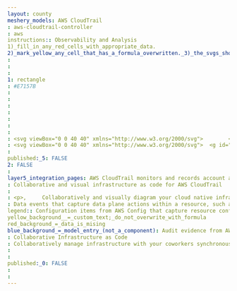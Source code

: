 ```yaml
---
layout: county 
meshery_models: AWS CloudTrail
: aws-cloudtrail-controller
: aws
instructions:: Observability and Analysis
1)_fill_in_any_red_cells_with_appropriate_data.
2)_mark_yellow_any_cell_that_has_a_formula_overwritten._3)_the_svgs_shouldn't_have_xml_header_they_are_added_programmatically_through_workflows: Logging
: 
: 
: 
1: rectangle
: #E7157B
: 
: 
: 
: 
: 
: 
: 
: <svg viewBox="0 0 40 40" xmlns="http://www.w3.org/2000/svg">        <g id="Icon-Architecture/32/Arch_AWS-CloudTrail_32" stroke="none" stroke-width="1" fill="none" fill-rule="evenodd">        <g id="Icon-Architecture-BG/32/Management-Governance" fill="#E7157B">            <rect id="Rectangle" x="0" y="0" width="40" height="40"></rect>        </g>        <path d="M14.0269476,24.1310926 L18.0404214,24.1310926 L18.0404214,23.1604686 L14.0269476,23.1604686 L14.0269476,24.1310926 Z M29.9855228,18.8217791 C29.8751523,17.34546 29.1396832,16.2612729 27.9687522,15.8827295 C27.0416398,15.5808655 26.0111804,15.7992559 25.2225328,16.4194846 C24.7389092,15.5012743 24.0114671,14.5985939 23.4104494,14.0239845 C21.4037125,12.1089433 18.8501398,11.5168626 16.4009174,12.4020717 C14.1433384,13.2173959 11.5185265,15.9720269 11.5185265,18.3015246 L11.5185265,18.3306433 C10.0445782,18.6985099 9.01411883,20.6057861 9.01411883,21.6472657 L10.0174873,21.6472657 C10.0174873,20.8950321 10.9857378,19.2391474 12.0202107,19.2391474 C12.2971404,19.2391474 12.5218949,19.0226983 12.5218949,18.7538354 L12.5218949,18.3015246 C12.5218949,16.4359852 14.847703,13.9987483 16.7520963,13.3115465 C19.5785853,12.29045 21.6956927,13.7522098 22.7050813,14.7150688 C23.3562675,15.3352976 24.2241812,16.4534565 24.591414,17.4396105 C24.6546262,17.6075284 24.8071382,17.7288564 24.9897513,17.7560339 C25.1693543,17.7802995 25.3539741,17.709444 25.4643446,17.5677329 C26.0121838,16.8640304 26.8881244,16.5582839 27.6506844,16.8028811 C28.5065577,17.079509 28.9972049,17.959865 28.9972049,19.2168231 C28.9972049,19.454626 29.1748011,19.6565158 29.4166129,19.6953407 C30.6547696,19.8943187 32.9966315,20.9755938 32.9966315,23.6457806 C32.9966315,26.9662854 29.6403641,27.0284053 29.4988891,27.029376 L18.0404214,27.029376 L18.0404214,28 L29.4998925,28 C31.0571203,27.9970881 34,27.0837309 34,23.6457806 C34,20.5989917 31.5678349,19.2187643 29.9855228,18.8217791 L29.9855228,18.8217791 Z M16.0336845,26.0655463 L23.0572637,26.0655463 L23.0572637,25.0949223 L16.0336845,25.0949223 L16.0336845,26.0655463 Z M13.0235792,28 L16.0336845,28 L16.0336845,27.029376 L13.0235792,27.029376 L13.0235792,28 Z M12.0202107,26.0655463 L14.0269476,26.0655463 L14.0269476,25.0949223 L12.0202107,25.0949223 L12.0202107,26.0655463 Z M7.00336845,24.1310926 L12.0202107,24.1310926 L12.0202107,23.1604686 L7.00336845,23.1604686 L7.00336845,24.1310926 Z M6,26.0655463 L11.0168423,26.0655463 L11.0168423,25.0949223 L6,25.0949223 L6,26.0655463 Z M8.0067369,28 L11.0168423,28 L11.0168423,27.029376 L8.0067369,27.029376 L8.0067369,28 Z" id="AWS-CloudTrail_Icon_32_Squid" fill="#FFFFFF"></path>    </g></svg>
: <svg viewBox="0 0 40 40" xmlns="http://www.w3.org/2000/svg">  <g id="Icon-Architecture/32/Arch_AWS-CloudTrail_32" stroke="none" stroke-width="1" fill="none" fill-rule="evenodd">  <path d="M14.0269476,24.1310926 L18.0404214,24.1310926 L18.0404214,23.1604686 L14.0269476,23.1604686 L14.0269476,24.1310926 Z M29.9855228,18.8217791 C29.8751523,17.34546 29.1396832,16.2612729 27.9687522,15.8827295 C27.0416398,15.5808655 26.0111804,15.7992559 25.2225328,16.4194846 C24.7389092,15.5012743 24.0114671,14.5985939 23.4104494,14.0239845 C21.4037125,12.1089433 18.8501398,11.5168626 16.4009174,12.4020717 C14.1433384,13.2173959 11.5185265,15.9720269 11.5185265,18.3015246 L11.5185265,18.3306433 C10.0445782,18.6985099 9.01411883,20.6057861 9.01411883,21.6472657 L10.0174873,21.6472657 C10.0174873,20.8950321 10.9857378,19.2391474 12.0202107,19.2391474 C12.2971404,19.2391474 12.5218949,19.0226983 12.5218949,18.7538354 L12.5218949,18.3015246 C12.5218949,16.4359852 14.847703,13.9987483 16.7520963,13.3115465 C19.5785853,12.29045 21.6956927,13.7522098 22.7050813,14.7150688 C23.3562675,15.3352976 24.2241812,16.4534565 24.591414,17.4396105 C24.6546262,17.6075284 24.8071382,17.7288564 24.9897513,17.7560339 C25.1693543,17.7802995 25.3539741,17.709444 25.4643446,17.5677329 C26.0121838,16.8640304 26.8881244,16.5582839 27.6506844,16.8028811 C28.5065577,17.079509 28.9972049,17.959865 28.9972049,19.2168231 C28.9972049,19.454626 29.1748011,19.6565158 29.4166129,19.6953407 C30.6547696,19.8943187 32.9966315,20.9755938 32.9966315,23.6457806 C32.9966315,26.9662854 29.6403641,27.0284053 29.4988891,27.029376 L18.0404214,27.029376 L18.0404214,28 L29.4998925,28 C31.0571203,27.9970881 34,27.0837309 34,23.6457806 C34,20.5989917 31.5678349,19.2187643 29.9855228,18.8217791 L29.9855228,18.8217791 Z M16.0336845,26.0655463 L23.0572637,26.0655463 L23.0572637,25.0949223 L16.0336845,25.0949223 L16.0336845,26.0655463 Z M13.0235792,28 L16.0336845,28 L16.0336845,27.029376 L13.0235792,27.029376 L13.0235792,28 Z M12.0202107,26.0655463 L14.0269476,26.0655463 L14.0269476,25.0949223 L12.0202107,25.0949223 L12.0202107,26.0655463 Z M7.00336845,24.1310926 L12.0202107,24.1310926 L12.0202107,23.1604686 L7.00336845,23.1604686 L7.00336845,24.1310926 Z M6,26.0655463 L11.0168423,26.0655463 L11.0168423,25.0949223 L6,25.0949223 L6,26.0655463 Z M8.0067369,28 L11.0168423,28 L11.0168423,27.029376 L8.0067369,27.029376 L8.0067369,28 Z" id="AWS-CloudTrail_Icon_32_Squid" fill="#FFFFFF"></path> </g></svg>
: 
published:_5: FALSE
2: FALSE
: 
layer5_integration_pages: AWS CloudTrail monitors and records account activity across your AWS infrastructure, giving you control over storage, analysis, and remediation actions.
: Collaborative and visual infrastructure as code for AWS CloudTrail
: 
: <p>,     Collaboratively and visually diagram your cloud native infrastructure with GitOps-style pipeline integration. Design, test, and manage configuration your Kubernetes-based, containerized applications as a visual topology., </p>, <p>,     Looking for best practice cloud native design and deployment best practices? Choose from thousands of pre-built components in MeshMap. Choose from hundreds of ready-made design patterns by importing templates from Meshery Catalog or use our low code designer, MeshMap, to create and deploy your own cloud native infrastructure designs., </p>
: Data events that capture data plane actions within a resource, such as reading or writing an Amazon S3 object.
legend:: Configuration items from AWS Config that capture resource configuration history and resource compliance history as evaluated by AWS Config rules.
yellow_background__=_custom_text;_do_not_overwrite_with_formula
red_background_=_data_is_mising
blue_background_=_model_entry_(not_a_component): Audit evidence from AWS Audit Manager that contains the information needed to demonstrate compliance with the requirements as specified by Audit Manager controls.
: Collaborative Infrastructure as Code
: Collaboratively manage infrastructure with your coworkers synchronously sharing the same designs.
: 
: 
published:_0: FALSE
: 
: 
---
```

